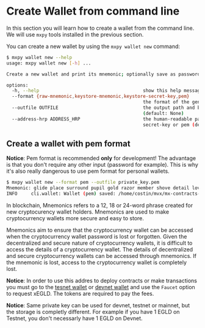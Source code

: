 # Create Wallet from command line

In this section you will learn how to create a wallet from the command line.
We will use `mxpy` tools installed in the previous section.

You can create a new wallet by using the `mxpy wallet new` command:

```bash
$ mxpy wallet new --help
usage: mxpy wallet new [-h] ...

Create a new wallet and print its mnemonic; optionally save as password-protected JSON (recommended) or PEM (not recommended)

options:
  -h, --help                                      show this help message and exit
  --format {raw-mnemonic,keystore-mnemonic,keystore-secret-key,pem}
                                                  the format of the generated wallet file (default: None)
  --outfile OUTFILE                               the output path and base file name for the generated wallet files
                                                  (default: None)
  --address-hrp ADDRESS_HRP                       the human-readable part of the address, when format is keystore-
                                                  secret-key or pem (default: erd)
```

## Create a wallet with pem format

**Notice**: Pem format is recommended **only** for development! The advantage is that you don't require any other input (password for example).
This is why it's also really dangerous to use pem format for personal wallets.

```bash
$ mxpy wallet new --format pem --outfile private_key.pem
Mnemonic: glide place surround pupil gold razor member shove detail love tray prefer fire marriage undo capital play runway injury emotion attitude spike goddess lion
INFO     cli.wallet: Wallet (pem) saved: /home/costin/mvx/mx-contracts-rs/contracts/adder/interaction/private_key.pem      
```

In blockchain, Mnemonics refers to a 12, 18 or 24-word phrase created for new cryptocurency wallet holders. Mnemonics are used to make cryptocurrency wallets more secure and easy to store.

Mnemonics aim to ensure that the cryptocurrency wallet can be accessed when the cryptocurrency wallet password is lost or forgotten. Given the decentralized and secure nature of cryptocurrency wallets, it is difficult to access the details of a cryptocurrency wallet. The details of decentralized and secure cryptocurrency wallets can be accessed through mnemonics. If the mnemonic is lost, access to the cryptocurrency wallet is completely lost.

**Notice**: In order to use this addres to deploy contracts or make transactions you must go to the [tesnet wallet](https://testnet-wallet.multiversx.com/unlock) or [devnet wallet](https://devnet-wallet.multiversx.com/unlock) and use the `Faucet` option to request xEGLD. The tokens are required to pay the fees.

**Notice**: Same private key can be used for devnet, testnet or mainnet, but the storage is completly different. For example if you have 1 EGLD on Testnet, you don't necessarly have 1 EGLD on Devnet.
